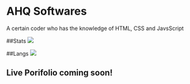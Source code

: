 # AHQ Softwares
A certain coder who has the knowledge of HTML, CSS and JavsScript

##Stats
![](https://github-readme-stats.vercel.app/api?username=ahqsoftwares&count_private=true&show_icons=true&locale=cn&include_all_commits=true)

##Langs
![](https://github-readme-stats.vercel.app/api/top-langs?username=ahqsoftwares&count_private=true&show_icons=true&locale=cn&include_all_commits=true)

## Live Porifolio coming soon!
